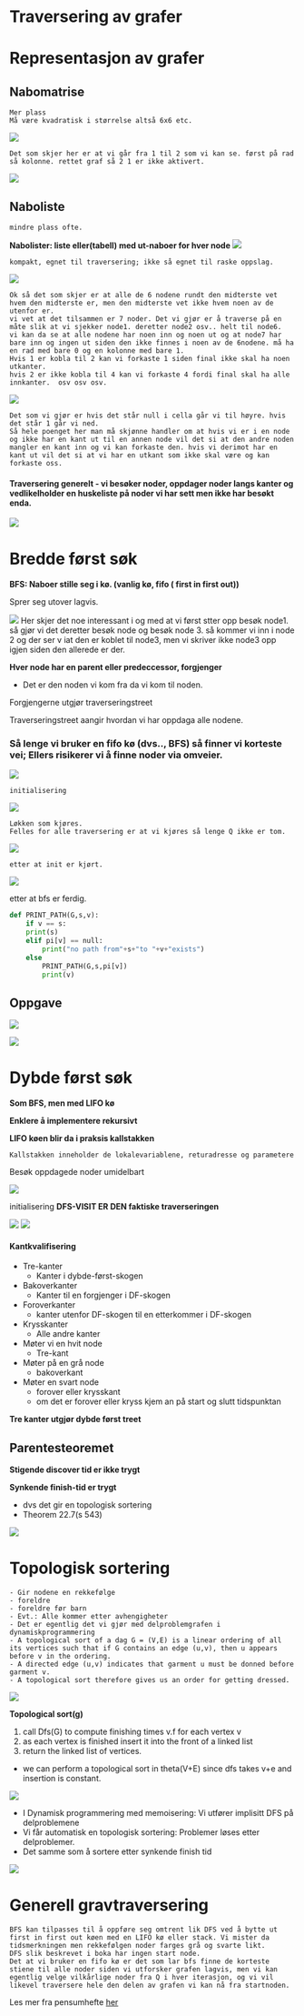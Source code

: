 # **Traversering av grafer**

# Representasjon av grafer

## Nabomatrise

    Mer plass
    Må være kvadratisk i størrelse altså 6x6 etc.

![](images/nabomatrise1.png)

    Det som skjer her er at vi går fra 1 til 2 som vi kan se. først på rad så kolonne. rettet graf så 2 1 er ikke aktivert.

![](images/nabomatrise2.png)

## Naboliste

    mindre plass ofte.

**Nabolister: liste eller(tabell) med ut-naboer for hver node**
![](images/naboliste1.png)

    kompakt, egnet til traversering; ikke så egnet til raske oppslag.

![](images/oppgave1.png)

    Ok så det som skjer er at alle de 6 nodene rundt den midterste vet hvem den midterste er, men den midterste vet ikke hvem noen av de utenfor er.
    vi vet at det tilsammen er 7 noder. Det vi gjør er å traverse på en måte slik at vi sjekker node1. deretter node2 osv.. helt til node6.
    vi kan da se at alle nodene har noen inn og noen ut og at node7 har bare inn og ingen ut siden den ikke finnes i noen av de 6nodene. må ha en rad med bare 0 og en kolonne med bare 1.
    Hvis 1 er kobla til 2 kan vi forkaste 1 siden final ikke skal ha noen utkanter.
    hvis 2 er ikke kobla til 4 kan vi forkaste 4 fordi final skal ha alle innkanter.  osv osv osv.

![](images/oppgavelosning1.png)

    Det som vi gjør er hvis det står null i cella går vi til høyre. hvis det står 1 går vi ned.
    Så hele poenget her man må skjønne handler om at hvis vi er i en node og ikke har en kant ut til en annen node vil det si at den andre noden mangler en kant inn og vi kan forkaste den. hvis vi derimot har en kant ut vil det si at vi har en utkant som ikke skal være og kan forkaste oss.

#### Traversering generelt - vi besøker noder, oppdager noder langs kanter og vedlikelholder en huskeliste på noder vi har sett men ikke har besøkt enda.

![](images/kjoretid.png)

# Bredde først søk

**BFS: Naboer stille seg i kø. (vanlig kø, fifo ( first in first out))**

Sprer seg utover lagvis.

![](2019-11-05-15-51-50.png)
Her skjer det noe interessant i og med at vi først stter opp besøk node1.
så gjør vi det
deretter besøk node og besøk node 3.
så kommer vi inn i node 2 og der ser v iat den er koblet til node3, men vi skriver ikke node3 opp igjen siden den allerede er der.

**Hver node har en parent eller predeccessor, forgjenger**

-   Det er den noden vi kom fra da vi kom til noden.

Forgjengerne utgjør traverseringstreet

Traverseringstreet aangir hvordan vi har oppdaga alle nodene.

### **Så lenge vi bruker en fifo kø (dvs.., BFS) så finner vi korteste vei; Ellers risikerer vi å finne noder via omveier.**

![](images/bfs2.png)

    initialisering

![](images/bfs3.png)

    Løkken som kjøres.
    Felles for alle traversering er at vi kjøres så lenge Q ikke er tom.

![](images/bfs4.png)

    etter at init er kjørt.

![](images/bfs5.png)

etter at bfs er ferdig.

```python
def PRINT_PATH(G,s,v):
    if v == s:
    print(s)
    elif pi[v] == null:
        print("no path from"+s+"to "+v+"exists")
    else
        PRINT_PATH(G,s,pi[v])
        print(v)

```

## Oppgave

![](images/oppgave2.png)

![](images/oppgavelosning2.png)

# Dybde først søk

**Som BFS, men med LIFO kø**

**Enklere å implementere rekursivt**

**LIFO køen blir da i praksis kallstakken**

    Kallstakken inneholder de lokalevariablene, returadresse og parametere

Besøk oppdagede noder umidelbart

![](images/DFS1.png)

initialisering
**DFS-VISIT ER DEN faktiske traverseringen**

![](images/dfs2.png)
![](images/df3.png)

#### Kantkvalifisering

-   Tre-kanter
    -   Kanter i dybde-først-skogen
-   Bakoverkanter
    -   Kanter til en forgjenger i DF-skogen
-   Foroverkanter
    -   kanter utenfor DF-skogen til en etterkommer i DF-skogen
-   Krysskanter
    -   Alle andre kanter
-   Møter vi en hvit node
    -   Tre-kant
-   Møter på en grå node
    -   bakoverkant
-   Møter en svart node
    -   forover eller krysskant
    -   om det er forover eller kryss kjem an på start og slutt tidspunktan

**Tre kanter utgjør dybde først treet**

## **Parentesteoremet**

**Stigende discover tid er ikke trygt**

**Synkende finish-tid er trygt**

-   dvs det gir en topologisk sortering
-   Theorem 22.7(s 543)

![](images/teorem22.png)

# Topologisk sortering

    - Gir nodene en rekkefølge
    - foreldre
    - foreldre før barn
    - Evt.: Alle kommer etter avhengigheter
    - Det er egentlig det vi gjør med delproblemgrafen i     dynamiskprogrammering
    - A topological sort of a dag G = (V,E) is a linear ordering of all its vertices such that if G contains an edge (u,v), then u appears before v in the ordering.
    - A directed edge (u,v) indicates that garment u must be donned before garment v.
    - A topological sort therefore gives us an order for getting dressed.

![](images/topog.png)

**Topological sort(g)**

1. call Dfs(G) to compute finishing times v.f for each vertex v
2. as each vertex is finished insert it into the front of a linked list
3. return the linked list of vertices.

-   we can perform a topological sort in theta(V+E) since dfs takes v+e and insertion is constant.

![](images/topos.png)

-   I Dynamisk programmering med memoisering: Vi utfører implisitt DFS på delproblemene
-   Vi får automatisk en topologisk sortering: Problemer løses etter delproblemer.
-   Det samme som å sortere etter synkende finish tid

![](images/oppgave3.png)

# Generell gravtraversering

    BFS kan tilpasses til å oppføre seg omtrent lik DFS ved å bytte ut first in first out køen med en LIFO kø eller stack. Vi mister da tidsmerkningen men rekkefølgen noder farges grå og svarte likt.
    DFS slik beskrevet i boka har ingen start node.
    Det at vi bruker en fifo kø er det som lar bfs finne de korteste stiene til alle noder siden vi utforsker grafen lagvis, men vi kan egentlig velge vilkårlige noder fra Q i hver iterasjon, og vi vil
    likevel traversere hele den delen av grafen vi kan nå fra startnoden.

Les mer fra pensumhefte [her](../pensumhefte.md#Appendiks-E)


